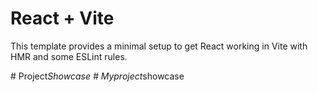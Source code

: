# React + Vite

This template provides a minimal setup to get React working in Vite with HMR and some ESLint rules.

#   P r o j e c t _ S h o w c a s e  
 #   M y p r o j e c t _ s h o w c a s e  
 